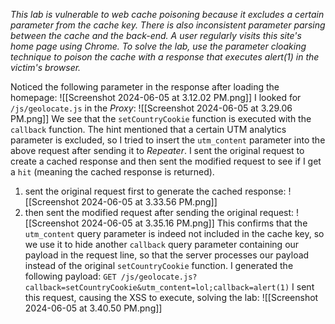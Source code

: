 *This lab is vulnerable to web cache poisoning because it excludes a certain parameter from the cache key. There is also inconsistent parameter parsing between the cache and the back-end. A user regularly visits this site's home page using Chrome.
To solve the lab, use the parameter cloaking technique to poison the cache with a response that executes alert(1) in the victim's browser.*

Noticed the following parameter in the response after loading the homepage:
![[Screenshot 2024-06-05 at 3.12.02 PM.png]]
I looked for `/js/geolocate.js` in the *Proxy*:
![[Screenshot 2024-06-05 at 3.29.06 PM.png]]
We see that the `setCountryCookie` function is executed with the `callback` function.
The hint mentioned that a certain UTM analytics parameter is excluded, so I tried to insert the `utm_content` parameter into the above request after sending it to *Repeater*. I sent the original request to create a cached response and then sent the modified request to see if I get a `hit` (meaning the cached response is returned).
1. sent the original request first to generate the cached response:
	![[Screenshot 2024-06-05 at 3.33.56 PM.png]]
2. then sent the modified request after sending the original request:
	![[Screenshot 2024-06-05 at 3.35.16 PM.png]]
This confirms that the `utm_content` query parameter is indeed not included in the cache key, so we use it to hide another `callback` query parameter containing our payload in the request line, so that the server processes our payload instead of the original `setCountryCookie` function.
I generated the following payload:
`GET /js/geolocate.js?callback=setCountryCookie&utm_content=lol;callback=alert(1)`
I sent this request, causing the XSS to execute, solving the lab:
![[Screenshot 2024-06-05 at 3.40.50 PM.png]]
